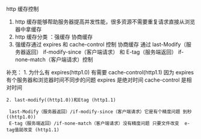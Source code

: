 http 缓存控制

1. http 缓存能够帮助服务器提高并发性能，很多资源不需要重复请求直接从浏览器中拿缓存
2. http 缓存分类 ：强缓存 协商缓存
3. 强缓存通过 expires 和 cache-control 控制 协商缓存 通过 last-Modify（服务器返回） if-modify-since（客户端请求） 和 E-tag（服务端返回） if-none-match（客户端请求）控制

补充： 1. 为什么有 expires(http1.0) 有需要 cache-control(http1.1)
因为 expires 有个服务器和浏览器时间不同步的问题
expires 是绝对时间 cache-control 是相对时间

    2. last-modify((http1.0))和Etag (http1.1)

     last-Modify（服务器返回）/if-modify-since（客户端请求）它是有个精度问题 到秒 ((http1.0))
     E-tag（服务端返回）/if-none-match（客户端请求）没有精度问题 只要文件改变  e-tag值就改变 (http1.1)
